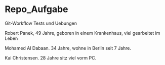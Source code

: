 # Repo_Aufgabe
Git-Workflow Tests und Uebungen

Robert Panek, 49 Jahre, geboren in einem Krankenhaus, viel
gearbeitet im Leben

Mohamed Al Dabaan. 34 Jahre, wohne in Berlin seit 7 Jahre.

Kai Christensen. 28 Jahre sitz viel vorm PC.
